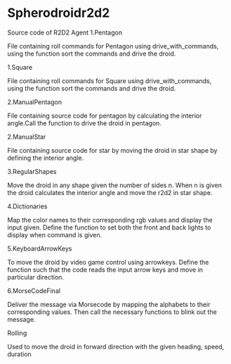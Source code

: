 # Spherodroidr2d2
Source code of R2D2 Agent
1.Pentagon

File containing roll commands for Pentagon using drive_with_commands, using the function sort the commands and drive the droid. 

1.Square

File containing roll commands for Square using drive_with_commands,  using the function sort the commands and drive the droid. 

2.ManualPentagon

File containing source code for pentagon by calculating the interior angle.Call the function to drive the droid in pentagon. 

2.ManualStar

File containing source code for star by moving the droid in star shape by defining the interior angle.

3.RegularShapes

Move the droid in any shape given the number of sides n. When n is given the droid calculates the interior angle and move the r2d2 in star shape.

4.Dictionaries

Map the color names to their corresponding rgb values and display the input given. Define the function to set both the front and back lights to display when command is given.

5.KeyboardArrowKeys

To move the droid by video game control using arrowkeys. Define the function such that the code reads the input arrow keys and move in particular direction.

6.MorseCodeFinal

Deliver the message via Morsecode by mapping the alphabets to their corresponding values. Then call the necessary functions to blink out the message.

Rolling

Used to move the droid in forward direction with the given heading, speed, duration

